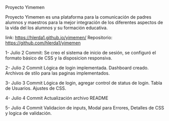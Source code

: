 Proyecto Yimemen

Proyecto Yimemen es una plataforma para la comunicación de padres alumnos y maestros para la mejor integración de los diferentes aspectos de la vida del los alumnos y su formación educativa.

link: https://hlerda1.github.io/yimemen/
Repositorio: https://github.com/hlerda1/yimemen

1- Julio 2 Commit:
Se creo el sistema de inicio de sesión, se configuró el formato básico de CSS y la disposicion responsiva.

2- Julio 2 Commit
Lógica de login implementada. Dashboard creado. Archivos de stilo para las paginas implementados.

3- Julio 3 Commit
Lógica de login, agregar control de status de login. Tabla de Usuarios. Ajustes de CSS.

4- Julio 4 Commit
Actualización archivo README 

5- Julio 4 Commit
Validacion de inputs, Modal para Errores, Detalles de CSS y logica de validación.